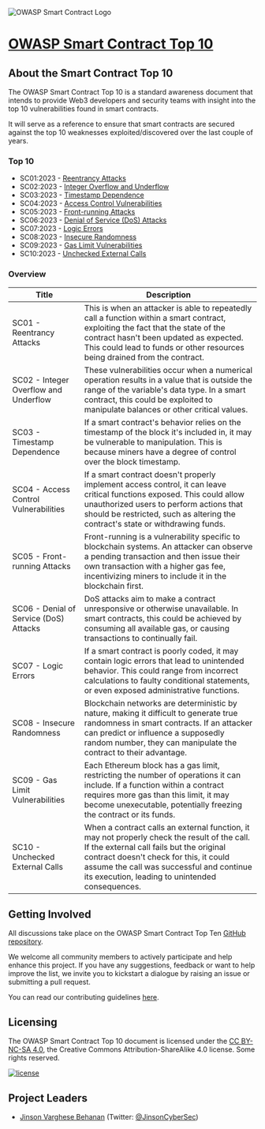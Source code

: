 ![OWASP Smart Contract Logo](https://github.com/jinsonvarghese/test/blob/main/assets/images/OWASP%20Smart%20Contract.png)

# [OWASP Smart Contract Top 10](https://owasp.org/www-project-smart-contract-security-top-10/)

## About the Smart Contract Top 10

The OWASP Smart Contract Top 10 is a standard awareness document that intends to provide Web3 developers and security teams with insight into the top 10 vulnerabilities found in smart contracts. 

It will serve as a reference to ensure that smart contracts are secured against the top 10 weaknesses exploited/discovered over the last couple of years.

### Top 10

* SC01:2023 - [Reentrancy Attacks](2023/en/src/SC01-reentrancy-attacks.md)
* SC02:2023 - [Integer Overflow and Underflow](2023/en/src/SC02-integer-overflow-underflow.md)
* SC03:2023 - [Timestamp Dependence](2023/en/src/SC03-timestamp-dependence.md)
* SC04:2023 - [Access Control Vulnerabilities](2023/en/src/SC04-access-control-vulnerabilities.md)
* SC05:2023 - [Front-running Attacks](2023/en/src/SC05-front-running-attacks.md)
* SC06:2023 - [Denial of Service (DoS) Attacks](2023/en/src/SC06-denial-of-service-attacks.md)
* SC07:2023 - [Logic Errors](2023/en/src/SC07-logic-errors.md)
* SC08:2023 - [Insecure Randomness](2023/en/src/SC08-insecure-randomness.md)
* SC09:2023 - [Gas Limit Vulnerabilities](2023/en/src/SC09-gas-limit-vulnerabilities.md)
* SC10:2023 - [Unchecked External Calls](2023/en/src/SC10-unchecked-external-calls.md)

### Overview

| Title | Description |
| -- | -- |
| SC01 - Reentrancy Attacks | This is when an attacker is able to repeatedly call a function within a smart contract, exploiting the fact that the state of the contract hasn't been updated as expected. This could lead to funds or other resources being drained from the contract. |
| SC02 - Integer Overflow and Underflow | These vulnerabilities occur when a numerical operation results in a value that is outside the range of the variable's data type. In a smart contract, this could be exploited to manipulate balances or other critical values. |
| SC03 - Timestamp Dependence | If a smart contract's behavior relies on the timestamp of the block it's included in, it may be vulnerable to manipulation. This is because miners have a degree of control over the block timestamp. |
| SC04 - Access Control Vulnerabilities | If a smart contract doesn't properly implement access control, it can leave critical functions exposed. This could allow unauthorized users to perform actions that should be restricted, such as altering the contract's state or withdrawing funds. |
| SC05 - Front-running Attacks | Front-running is a vulnerability specific to blockchain systems. An attacker can observe a pending transaction and then issue their own transaction with a higher gas fee, incentivizing miners to include it in the blockchain first. |
| SC06 - Denial of Service (DoS) Attacks | DoS attacks aim to make a contract unresponsive or otherwise unavailable. In smart contracts, this could be achieved by consuming all available gas, or causing transactions to continually fail. |
| SC07 - Logic Errors | If a smart contract is poorly coded, it may contain logic errors that lead to unintended behavior. This could range from incorrect calculations to faulty conditional statements, or even exposed administrative functions. |
| SC08 - Insecure Randomness | Blockchain networks are deterministic by nature, making it difficult to generate true randomness in smart contracts. If an attacker can predict or influence a supposedly random number, they can manipulate the contract to their advantage. |
| SC09 - Gas Limit Vulnerabilities | Each Ethereum block has a gas limit, restricting the number of operations it can include. If a function within a contract requires more gas than this limit, it may become unexecutable, potentially freezing the contract or its funds. |
| SC10 - Unchecked External Calls | When a contract calls an external function, it may not properly check the result of the call. If the external call fails but the original contract doesn't check for this, it could assume the call was successful and continue its execution, leading to unintended consequences.

## Getting Involved
All discussions take place on the OWASP Smart Contract Top Ten [GitHub repository](https://github.com/OWASP/www-project-smart-contract-top-10). 

We welcome all community members to actively participate and help enhance this project. If you have any suggestions, feedback or want to help improve the list, we invite you to kickstart a dialogue by raising an issue or submitting a pull request.

You can read our contributing guidelines [here](CONTRIBUTING.md).

## Licensing
The OWASP Smart Contract Top 10 document is licensed under the [CC BY-NC-SA 4.0](https://creativecommons.org/licenses/by-nc-sa/4.0/), the Creative Commons
Attribution-ShareAlike 4.0 license. Some rights reserved.

[![license](https://mirrors.creativecommons.org/presskit/buttons/88x31/svg/by-nc-sa.svg)](https://github.com/OWASP/www-project-smart-contract-security-top-10/blob/master/License.md)

## Project Leaders
- [Jinson Varghese Behanan](mailto:jinson@owasp.org) (Twitter: [@JinsonCyberSec](https://twitter.com/JinsonCyberSec))
